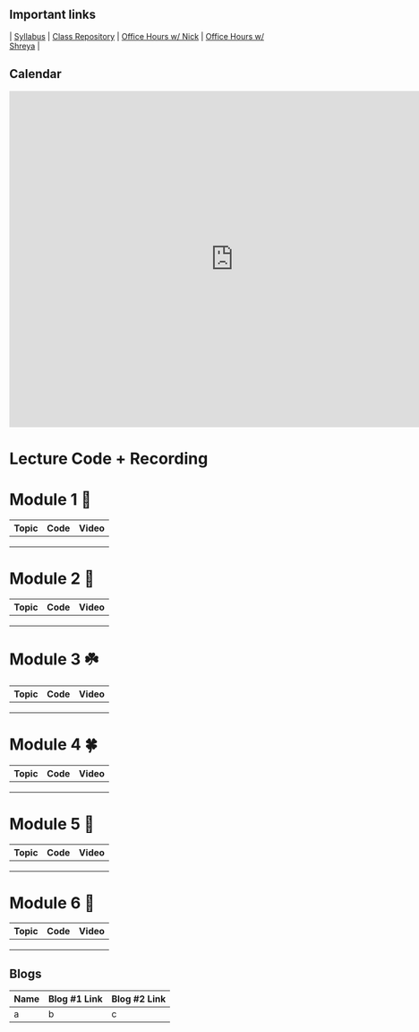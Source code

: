 ## Important links 


| [Syllabus](https://drive.google.com/file/d/1GV1nO8scPDJ6YRjHhkZdivPyLsZ90CQx/view?usp=sharing) | [Class Repository](https://github.com/learn-co-students/DC-DS-111819) | [Office Hours w/ Nick](https://calendar.google.com/calendar/selfschedsstoken=UUx6U3VZT2pSLTE5fGRlZmF1bHR8ZTdkZjkyZDM3NjQxMWIwZGQzNmNlNzQ3YWU3ZWUwODg) | [Office Hours w/ Shreya](https://calendar.google.com/calendar/selfschedsstoken=UUNaR1V6Q1drN3BZfGRlZmF1bHR8MDg3MDk5NTNhYzIyYzRmNTQ2ZGZkMTgzMTJhMzU1YmM) |


## Calendar

<iframe src="https://calendar.google.com/calendar/embed?src=flatironschool.com_l9tl29slhaq85eeh32rtbkjpa4%40group.calendar.google.com&ctz=America%2FNew_York" style="border: 0" width="800" height="600" frameborder="0" scrolling="no"></iframe>

# Lecture Code + Recording
# Module 1 🌱

| Topic                                  | Code                | Video                |
|:---|:---|:---|
||||
||||
||||


# Module 2 🌿
| Topic                                  | Code                | Video                |
|:---|:---|:---|
||||
||||
||||

# Module 3 ☘️
| Topic                                  | Code                | Video                |
|:---|:---|:---|
||||
||||
||||


# Module 4 🍀
| Topic                                  | Code                | Video                |
|:---|:---|:---|
||||
||||
||||

# Module 5 🌳
| Topic                                  | Code                | Video                |
|:---|:---|:---|
||||
||||
||||

# Module 6 🦚
| Topic                                  | Code                | Video                |
|:---|:---|:---|
||||
||||
||||


## Blogs

|  Name | Blog #1 Link | Blog #2 Link |
| --- | --- | --- |
|a |b |c |
